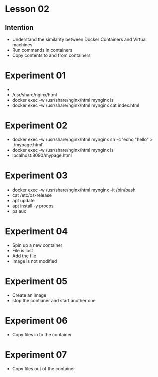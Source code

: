 # Lesson 02

## Intention
 * Understand the similarity between Docker Containers and Virtual machines
 * Run commands in containers
 * Copy contents to and from containers

# Experiment 01
 * 
 * /usr/share/nginx/html 
 * docker exec -w /usr/share/nginx/html mynginx ls
 * docker exec -w /usr/share/nginx/html mynginx cat index.html

# Experiment 02
 * docker exec -w /usr/share/nginx/html mynginx sh -c 'echo "hello" > ./mypage.html'
 * docker exec -w /usr/share/nginx/html mynginx ls
 * localhost:8090/mypage.html

# Experiment 03
 * docker exec -w /usr/share/nginx/html mynginx -it /bin/bash
 * cat /etc/os-release
 * apt update
 * apt install -y procps
 * ps aux
 
 
# Experiment 04
 * Spin up a new container
 * File is lost
 * Add the file
 * Image is not modified
 
# Experiment 05
 * Create an image
 * stop the contianer and start another one
 
# Experiment 06
 * Copy files in to the container

# Experiment 07
 * Copy files out of the container


 
